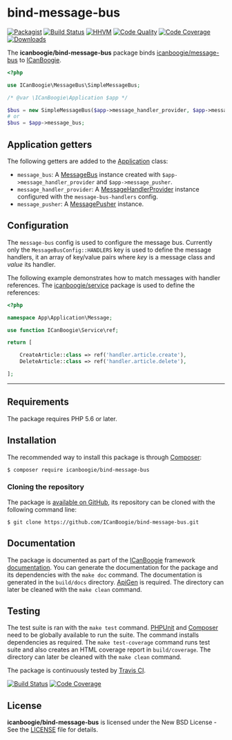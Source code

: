 # bind-message-bus

[![Packagist](https://img.shields.io/packagist/v/icanboogie/bind-message-bus.svg)](https://packagist.org/packages/icanboogie/bind-message-bus)
[![Build Status](https://img.shields.io/travis/ICanBoogie/bind-message-bus/master.svg)](http://travis-ci.org/ICanBoogie/bind-message-bus)
[![HHVM](https://img.shields.io/hhvm/ICanBoogie/bind-message-bus.svg)](http://hhvm.h4cc.de/package/ICanBoogie/bind-message-bus)
[![Code Quality](https://img.shields.io/scrutinizer/g/ICanBoogie/bind-message-bus/master.svg)](https://scrutinizer-ci.com/g/ICanBoogie/bind-message-bus)
[![Code Coverage](https://img.shields.io/coveralls/ICanBoogie/bind-message-bus/master.svg)](https://coveralls.io/r/ICanBoogie/bind-message-bus)
[![Downloads](https://img.shields.io/packagist/dt/icanboogie/bind-message-bus.svg)](https://packagist.org/packages/icanboogie/bind-message-bus/stats)

The **icanboogie/bind-message-bus** package binds [icanboogie/message-bus][] to [ICanBoogie][].

```php
<?php

use ICanBoogie\MessageBus\SimpleMessageBus;

/* @var \ICanBoogie\Application $app */

$bus = new SimpleMessageBus($app->message_handler_provider, $app->message_pusher);
# or
$bus = $app->message_bus;
```





## Application getters

The following getters are added to the [Application][] class:

- `message_bus`: A [MessageBus][] instance created with `$app->message_handler_provider` and
`$app->message_pusher`.
- `message_handler_provider`: A [MessageHandlerProvider][] instance configured with the
`message-bus-handlers` config.
- `message_pusher`: A [MessagePusher][] instance.





## Configuration
 
The `message-bus` config is used to configure the message bus. Currently only the
`MessageBusConfig::HANDLERS` key is used to define the message handlers, it an array of key/value
pairs where _key_ is a message class and _value_ its handler.

The following example demonstrates how to match messages with handler references. The
[icanboogie/service][] package is used to define the references:

```php
<?php

namespace App\Application\Message;

use function ICanBoogie\Service\ref;

return [

    CreateArticle::class => ref('handler.article.create'),
    DeleteArticle::class => ref('handler.article.delete'),

];
```





----------





## Requirements

The package requires PHP 5.6 or later.





## Installation

The recommended way to install this package is through [Composer](http://getcomposer.org/):

```
$ composer require icanboogie/bind-message-bus
```





### Cloning the repository

The package is [available on GitHub][], its repository can be cloned with the following command
line:

	$ git clone https://github.com/ICanBoogie/bind-message-bus.git





## Documentation

The package is documented as part of the [ICanBoogie][] framework [documentation][]. You can
generate the documentation for the package and its dependencies with the `make doc` command. The
documentation is generated in the `build/docs` directory. [ApiGen](http://apigen.org/) is required.
The directory can later be cleaned with the `make clean` command.





## Testing

The test suite is ran with the `make test` command. [PHPUnit](https://phpunit.de/) and
[Composer](http://getcomposer.org/) need to be globally available to run the suite. The command
installs dependencies as required. The `make test-coverage` command runs test suite and also creates
an HTML coverage report in `build/coverage`. The directory can later be cleaned with the `make
clean` command.

The package is continuously tested by [Travis CI](http://about.travis-ci.org/).

[![Build Status](https://img.shields.io/travis/ICanBoogie/bind-message-bus/master.svg)](http://travis-ci.org/ICanBoogie/bind-message-bus)
[![Code Coverage](https://img.shields.io/coveralls/ICanBoogie/bind-message-bus/master.svg)](https://coveralls.io/r/ICanBoogie/bind-message-bus)





## License

**icanboogie/bind-message-bus** is licensed under the New BSD License - See the [LICENSE](LICENSE) file for details.





[Application]:                  https://icanboogie.org/docs/4.0/the-application-class
[MessageBus]:                   https://api.icanboogie.org/message-bus/latest/class-ICanBoogie.MessageBus.MessageBus.html
[MessageHandlerProvider]:       https://api.icanboogie.org/message-bus/latest/class-ICanBoogie.MessageBus.MessageHandlerProvider.html
[MessagePusher]:                https://api.icanboogie.org/message-bus/latest/class-ICanBoogie.MessageBus.MessagePusher.html
[documentation]:                https://api.icanboogie.org/bind-message-bus/latest/
[available on GitHub]:          https://github.com/ICanBoogie/bind-message-bus
[icanboogie/message-bus]:       https://github.com/ICanBoogie/message-bus
[icanboogie/service]:           https://github.com/ICanBoogie/Service
[ICanBoogie]:                   https://icanboogie.org
